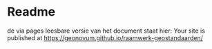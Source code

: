 # Readme

de via pages leesbare versie van het document staat hier: Your site is published at https://geonovum.github.io/raamwerk-geostandaarden/
